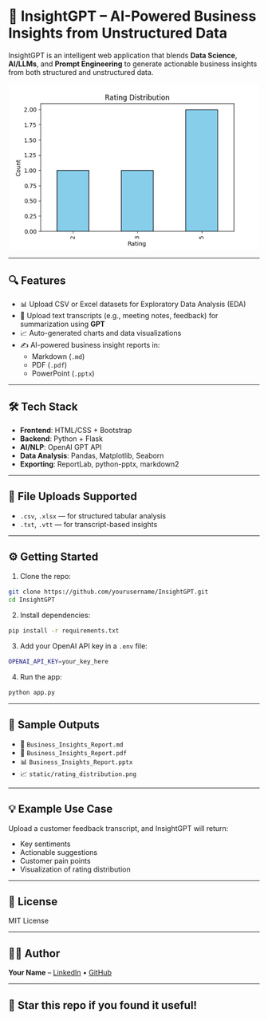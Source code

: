 # 🚀 InsightGPT – AI-Powered Business Insights from Unstructured Data

InsightGPT is an intelligent web application that blends **Data Science**, **AI/LLMs**, and **Prompt Engineering** to generate actionable business insights from both structured and unstructured data.

<p align="center">
  <img src="static/rating_distribution.png" width="500" alt="Insights Visualization">
</p>

---

## 🔍 Features

- 📊 Upload CSV or Excel datasets for Exploratory Data Analysis (EDA)
- 🧠 Upload text transcripts (e.g., meeting notes, feedback) for summarization using **GPT**
- 📈 Auto-generated charts and data visualizations
- ✍️ AI-powered business insight reports in:
  - Markdown (`.md`)
  - PDF (`.pdf`)
  - PowerPoint (`.pptx`)

---

## 🛠️ Tech Stack

- **Frontend**: HTML/CSS + Bootstrap
- **Backend**: Python + Flask
- **AI/NLP**: OpenAI GPT API
- **Data Analysis**: Pandas, Matplotlib, Seaborn
- **Exporting**: ReportLab, python-pptx, markdown2

---

## 📁 File Uploads Supported

- `.csv`, `.xlsx` — for structured tabular analysis  
- `.txt`, `.vtt` — for transcript-based insights  

---

## ⚙️ Getting Started

1. Clone the repo:
```bash
git clone https://github.com/yourusername/InsightGPT.git
cd InsightGPT
```

2. Install dependencies:
```bash
pip install -r requirements.txt
```

3. Add your OpenAI API key in a `.env` file:
```bash
OPENAI_API_KEY=your_key_here
```

4. Run the app:
```bash
python app.py
```

---

## 📄 Sample Outputs

- 📄 `Business_Insights_Report.md`
- 📄 `Business_Insights_Report.pdf`
- 📊 `Business_Insights_Report.pptx`
- 📈 `static/rating_distribution.png`

---

## 💡 Example Use Case

Upload a customer feedback transcript, and InsightGPT will return:
- Key sentiments
- Actionable suggestions
- Customer pain points
- Visualization of rating distribution

---

## 📜 License

MIT License

---

## 🙋‍♂️ Author

**Your Name** – [LinkedIn](https://www.linkedin.com/in/yourprofile/) • [GitHub](https://github.com/yourusername)

---

## 🌟 Star this repo if you found it useful!